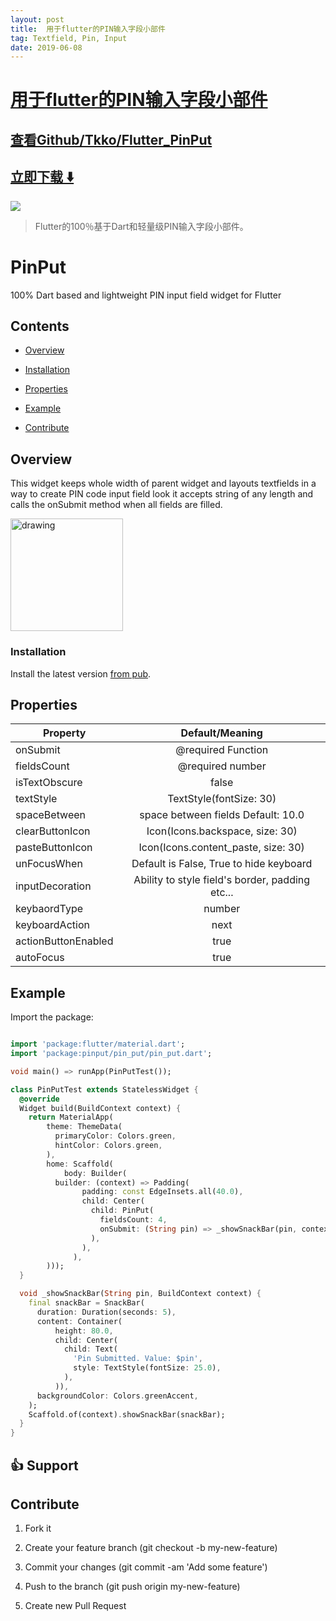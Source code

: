 ```yaml
---
layout: post
title:  用于flutter的PIN输入字段小部件
tag: Textfield, Pin, Input
date: 2019-06-08
---
```


# [用于flutter的PIN输入字段小部件 ](http://github.com/Tkko/Flutter_PinPut) 



## [查看Github/Tkko/Flutter_PinPut](http://github.com/Tkko/Flutter_PinPut)
## [立即下载 ️⬇️ ](https://codeload.github.com/Tkko/Flutter_PinPut/zip/master) 


 
![](https://flutterawesome.com/content/images/2019/05/Flutter_PinPut.jpg)
 
>
> Flutter的100％基于Dart和轻量级PIN输入字段小部件。
>

 
# PinPut

100% Dart based and lightweight PIN input field widget for Flutter

## Contents

- [Overview](#overview)

- [Installation](#installation)

- [Properties](#properties)

- [Example](#example)

- [Contribute](#contribute)

## Overview

This widget keeps whole width of parent widget and layouts textfields in a way to create PIN code input field look it accepts string of any length and calls the onSubmit method when all fields are filled.

<img  src="https://raw.githubusercontent.com/Tkko/Flutter_PinPut/master/example/pinput_demo.gif"  alt="drawing"  width="180"/>

### Installation

Install the latest version [from pub](https://pub.dartlang.org/packages/pinput).

## Properties


| Property | Default/Meaning |
|------------|:---------------------:|
| onSubmit | @required Function |
| fieldsCount | @required number |
| isTextObscure | false |
| textStyle | TextStyle(fontSize: 30) |
| spaceBetween | space between fields Default: 10.0|
| clearButtonIcon  | Icon(Icons.backspace, size: 30) |
| pasteButtonIcon  | Icon(Icons.content_paste, size: 30) |
| unFocusWhen  | Default is False, True to hide keyboard|
| inputDecoration  | Ability to style field's border, padding etc... |
| keybaordType | number |
| keyboardAction | next |
| actionButtonEnabled  | true |
| autoFocus  | true |

## Example

Import the package:

```dart

import 'package:flutter/material.dart';
import 'package:pinput/pin_put/pin_put.dart';

void main() => runApp(PinPutTest());

class PinPutTest extends StatelessWidget {
  @override
  Widget build(BuildContext context) {
    return MaterialApp(
        theme: ThemeData(
          primaryColor: Colors.green,
          hintColor: Colors.green,
        ),
        home: Scaffold(
            body: Builder(
          builder: (context) => Padding(
                padding: const EdgeInsets.all(40.0),
                child: Center(
                  child: PinPut(
                    fieldsCount: 4,
                    onSubmit: (String pin) => _showSnackBar(pin, context),
                  ),
                ),
              ),
        )));
  }

  void _showSnackBar(String pin, BuildContext context) {
    final snackBar = SnackBar(
      duration: Duration(seconds: 5),
      content: Container(
          height: 80.0,
          child: Center(
            child: Text(
              'Pin Submitted. Value: $pin',
              style: TextStyle(fontSize: 25.0),
            ),
          )),
      backgroundColor: Colors.greenAccent,
    );
    Scaffold.of(context).showSnackBar(snackBar);
  }
}
```

## 👍 Support

## Contribute

1. Fork it

2. Create your feature branch (git checkout -b my-new-feature)

3. Commit your changes (git commit -am 'Add some feature')

4. Push to the branch (git push origin my-new-feature)

5. Create new Pull Request
